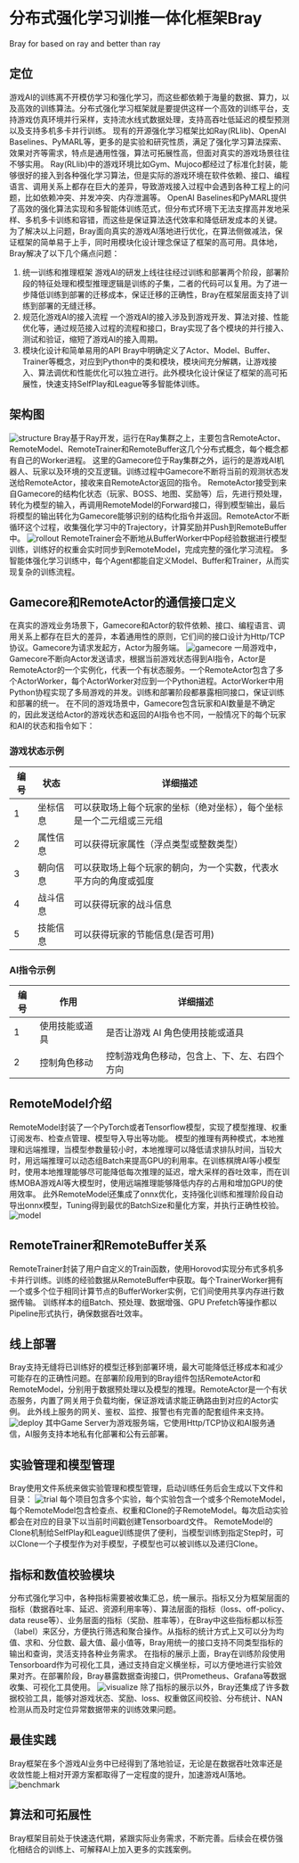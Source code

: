 # 分布式强化学习训推一体化框架Bray
Bray for based on ray and better than ray
## 定位
游戏AI的训练离不开模仿学习和强化学习，而这些都依赖于海量的数据、算力，以及高效的训练算法。分布式强化学习框架就是要提供这样一个高效的训练平台，支持游戏仿真环境并行采样，支持流水线式数据处理，支持高吞吐低延迟的模型预测以及支持多机多卡并行训练。
现有的开源强化学习框架比如Ray(RLlib)、OpenAI Baselines、PyMARL等，更多的是实验和研究性质，满足了强化学习算法探索、效果对齐等需求，特点是通用性强，算法可拓展性高，但面对真实的游戏场景往往不够实用。
Ray(RLlib)中的游戏环境比如Gym、Mujoco都经过了标准化封装，能够很好的接入到各种强化学习算法，但是实际的游戏环境在软件依赖、接口、编程语言、调用关系上都存在巨大的差异，导致游戏接入过程中会遇到各种工程上的问题，比如依赖冲突、并发冲突、内存泄漏等。
OpenAI Baselines和PyMARL提供了高效的强化算法实现和多智能体训练范式，但分布式环境下无法支撑高并发地采样、多机多卡训练和容错，而这些是保证算法迭代效率和降低研发成本的关键。
为了解决以上问题，Bray面向真实的游戏AI落地进行优化，在算法侧做减法，保证框架的简单易于上手，同时用模块化设计理念保证了框架的高可用。具体地，Bray解决了以下几个痛点问题：
1. 统一训练和推理框架
游戏AI的研发上线往往经过训练和部署两个阶段，部署阶段的特征处理和模型推理逻辑是训练的子集，二者的代码可以复用。为了进一步降低训练到部署的迁移成本，保证迁移的正确性，Bray在框架层面支持了训练到部署的无缝迁移。
1. 规范化游戏AI的接入流程
一个游戏AI的接入涉及到游戏开发、算法对接、性能优化等，通过规范接入过程的流程和接口，Bray实现了各个模块的并行接入、测试和验证，缩短了游戏AI的接入周期。
1. 模块化设计和简单易用的API
Bray中明确定义了Actor、Model、Buffer、Trainer等概念，对应到Python中的类和模块，模块间充分解耦，让游戏接入、算法调优和性能优化可以独立进行。此外模块化设计保证了框架的高可拓展性，快速支持SelfPlay和League等多智能体训练。
## 架构图
![structure](../docs/img/structure.png)
Bray基于Ray开发，运行在Ray集群之上，主要包含RemoteActor、RemoteModel、RemoteTrainer和RemoteBuffer这几个分布式概念，每个概念都有自己的Worker进程。
这里的Gamecore位于Ray集群之外，运行的是游戏AI机器人、玩家以及环境的交互逻辑。训练过程中Gamecore不断将当前的观测状态发送给RemoteActor，接收来自RemoteActor返回的指令。
RemoteActor接受到来自Gamecore的结构化状态（玩家、BOSS、地图、奖励等）后，先进行预处理，转化为模型的输入，再调用RemoteModel的Forward接口，得到模型输出，最后将模型的输出转化为Gamecore能够识别的结构化指令并返回。RemoteActor不断循环这个过程，收集强化学习中的Trajectory，计算奖励并Push到RemoteBuffer中。
![rollout](../docs/img/rollout.png)
RemoteTrainer会不断地从BufferWorker中Pop经验数据进行模型训练，训练好的权重会实时同步到RemoteModel，完成完整的强化学习流程。
多智能体强化学习训练中，每个Agent都能自定义Model、Buffer和Trainer，从而实现复杂的训练流程。
## Gamecore和RemoteActor的通信接口定义
在真实的游戏业务场景下，Gamecore和Actor的软件依赖、接口、编程语言、调用关系上都存在巨大的差异，本着通用性的原则，它们间的接口设计为Http/TCP协议。Gamecore为请求发起方，Actor为服务端。
![gamecore](../docs/img/gamecore.png)
一局游戏中，Gamecore不断向Actor发送请求，根据当前游戏状态得到AI指令，Actor是RemoteActor的一个实例化，代表一个有状态服务。一个RemoteActor包含了多个ActorWorker，每个ActorWorker对应到一个Python进程。ActorWorker中用Python协程实现了多局游戏的并发。训练和部署阶段都暴露相同接口，保证训练和部署的统一。
在不同的游戏场景中，Gamecore包含玩家和AI数量是不确定的，因此发送给Actor的游戏状态和返回的AI指令也不同，一般情况下的每个玩家和AI的状态和指令如下：
### 游戏状态示例
| 编号 | 状态   | 详细描述                                       |
|----|------|---------------------------------------------|
| 1  | 坐标信息 | 可以获取场上每个玩家的坐标（绝对坐标），每个坐标是一个二元组或三元组   |
| 2  | 属性信息 | 可以获得玩家属性（浮点类型或整数类型）                             |
| 3  | 朝向信息 | 可以获取场上每个玩家的朝向，为一个实数，代表水平方向的角度或弧度         |
| 4  | 战斗信息 | 可以获得玩家的战斗信息                                      |
| 5  | 技能信息 | 可以获得玩家的节能信息(是否可用)                               |
###  AI指令示例
| 编号 | 作用     | 详细描述                                       |
|----|--------|---------------------------------------------|
| 1  | 使用技能或道具 | 是否让游戏 AI 角色使用技能或道具                  |
| 2  | 控制角色移动   | 控制游戏角色移动，包含上、下、左、右四个方向        |
## RemoteModel介绍
RemoteModel封装了一个PyTorch或者Tensorflow模型，实现了模型推理、权重订阅发布、检查点管理、模型导入导出等功能。
模型的推理有两种模式，本地推理和远端推理，当模型参数量较小时，本地推理可以降低请求排队时间，当较大时，用远端推理可以动态组Batch来提高GPU的利用率。在训练棋牌AI等小模型时，使用本地推理能够尽可能降低每次推理的延迟，增大采样的吞吐效率，而在训练MOBA游戏AI等大模型时，使用远端推理能够降低内存的占用和增加GPU的使用效率。
此外RemoteModel还集成了onnx优化，支持强化训练和推理阶段自动导出onnx模型，Tuning得到最优的BatchSize和量化方案，并执行正确性校验。
![model](../docs/img/model.png)
## RemoteTrainer和RemoteBuffer关系
RemoteTrainer封装了用户自定义的Train函数，使用Horovod实现分布式多机多卡并行训练。训练的经验数据从RemoteBuffer中获取。每个TrainerWorker拥有一个或多个位于相同计算节点的BufferWorker实例，它们间使用共享内存进行数据传输。
训练样本的组Batch、预处理、数据增强、GPU Prefetch等操作都以Pipeline形式执行，确保数据吞吐效率。
## 线上部署
Bray支持无缝将已训练好的模型迁移到部署环境，最大可能降低迁移成本和减少可能存在的正确性问题。在部署阶段用到的Bray组件包括RemoteActor和RemoteModel，分别用于数据预处理以及模型的推理。RemoteActor是一个有状态服务，内置了网关用于负载均衡，保证游戏请求能正确路由到对应的Actor实例。
此外线上服务的网关、鉴权、监控、报警也有完善的配套组件来支持。
![deploy](../docs/img/actor.png)
其中Game Server为游戏服务端，它使用Http/TCP协议和AI服务通信，AI服务支持本地私有化部署和公有云部署。
## 实验管理和模型管理
Bray使用文件系统来做实验管理和模型管理，启动训练任务后会生成以下文件和目录：
![trial](../docs/img/trial.png)
每个项目包含多个实验，每个实验包含一个或多个RemoteModel，每个RemoteModel包含检查点、权重和Clone的子RemoteModel。每次启动实验都会在对应的目录下以当前时间戳创建Tensorboard文件。
RemoteModel的Clone机制给SelfPlay和League训练提供了便利，当模型训练到指定Step时，可以Clone一个子模型作为对手模型，子模型也可以被训练以及递归Clone。
## 指标和数值校验模块
分布式强化学习中，各种指标需要被收集汇总，统一展示。指标又分为框架层面的指标（数据吞吐率、延迟、资源利用率等）、算法层面的指标（loss、off-policy、data reuse等）、业务层面的指标（奖励、胜率等），在Bray中这些指标都以标签（label）来区分，方便执行筛选和聚合操作。从指标的统计方式上又可以分为均值、求和、分位数、最大值、最小值等，Bray用统一的接口支持不同类型指标的输出和查询，灵活支持各种业务需求。
在指标的展示上面，Bray在训练阶段使用Tensorboard作为可视化工具，通过支持自定义横坐标，可以方便地进行实验效果对齐。在部署阶段，Bray暴露数据查询接口，供Prometheus、Grafana等数据收集、可视化工具使用。
![visualize](../docs/img/visualize.png)
除了指标的展示以外，Bray还集成了许多数据校验工具，能够对游戏状态、奖励、loss、权重做区间校验、分布统计、NAN检测从而及时定位异常数据带来的训练效果问题。
## 最佳实践
Bray框架在多个游戏AI业务中已经得到了落地验证，无论是在数据吞吐效率还是收敛性能上相对开源方案都取得了一定程度的提升，加速游戏AI落地。
![benchmark](../docs/img/benchmark.png)
## 算法和可拓展性
Bray框架目前处于快速迭代期，紧跟实际业务需求，不断完善。后续会在模仿强化相结合的训练上、可解释AI上加入更多的实践案例。